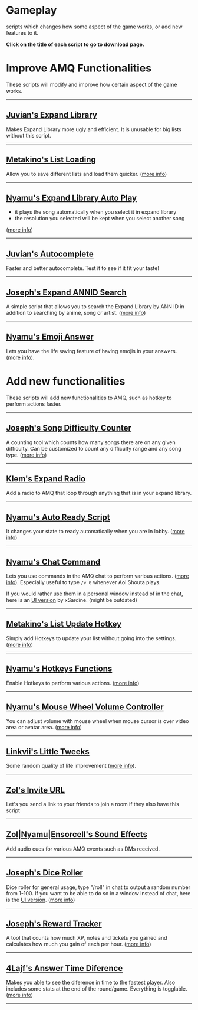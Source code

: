 # **Gameplay**

scripts which changes how some aspect of the game works, or add new features to it.

**Click on the title of each script to go to download page.**

# **Improve AMQ Functionalities**

These scripts will modify and improve how certain aspect of the game works.

---

## [Juvian's Expand Library](https://github.com/amq-script-project/AMQ-Scripts/raw/master/gameplay/amqExpandLibrary.user.js)

Makes Expand Library more ugly and efficient. It is unusable for big lists without this script.

---

## [Metakino's List Loading](https://github.com/Metakino/AMQ-MetakinoScript/raw/master/AMQ%20List%20Saving%20%26%20Quick%20Load.user.js)

Allow you to save different lists and load them quicker. ([more info](https://github.com/Metakino/AMQ-MetakinoScript#ver-12---stable-no-bug-reported-yet))

---

## [Nyamu's Expand Library Auto Play](https://github.com/nyamu-amq/amq_scripts/raw/master/amqExpandLibraryAutoplay.user.js)

- it plays the song automatically when you select it in expand library
- the resolution you selected will be kept when you select another song

([more info](https://github.com/nyamu-amq/amq_scripts#amqexpandlibraryautoplayuserjs))

---

## [Juvian's Autocomplete](https://github.com/amq-script-project/AMQ-Scripts/raw/master/gameplay/amqAutocomplete.user.js)

Faster and better autocomplete. Test it to see if it fit your taste!

---

## [Joseph's Expand ANNID Search](https://github.com/TheJoseph98/AMQ-Scripts/raw/master/amqExpandSearchANNID.user.js)

A simple script that allows you to search the Expand Library by ANN ID in addition to searching by anime, song or artist. ([more info](https://github.com/TheJoseph98/AMQ-Scripts#expand-library-search-by-ann-id-amqsearchexpandanniduserjs))

---

## [Nyamu's Emoji Answer](https://github.com/nyamu-amq/amq_scripts/raw/master/amqEmojiAnswer.user.js)

Lets you have the life saving feature of having emojis in your answers. ([more info](https://github.com/nyamu-amq/amq_scripts#amqemojianswerjs)).

# **Add new functionalities**

These scripts will add new functionalities to AMQ, such as hotkey to perform actions faster.

---

## [Joseph's Song Difficulty Counter](https://github.com/TheJoseph98/AMQ-Scripts/raw/master/amqSongDifficultyCounter.user.js)

A counting tool which counts how many songs there are on any given difficulty. Can be customized to count any difficulty range and any song type. ([more info](https://github.com/TheJoseph98/AMQ-Scripts#song-difficulty-counter-amqsongdifficultycounteruserjs))

---

## [Klem's Expand Radio](https://github.com/Klemkinis/AMQ-Expand-Library-Radio/raw/main/Expand%20Library%20Radio.user.js)

Add a radio to AMQ that loop through anything that is in your expand library.

---

## [Nyamu's Auto Ready Script](https://github.com/nyamu-amq/amq_scripts/raw/master/amqAutoReady.user.js)

It changes your state to ready automatically when you are in lobby.
 ([more info](https://github.com/nyamu-amq/amq_scripts#amqautoreadyuserjs))

---

## [Nyamu's Chat Command](https://github.com/nyamu-amq/amq_scripts/raw/master/amqChatCommands.user.js)

Lets you use commands in the AMQ chat to perform various actions. ([more info](https://github.com/nyamu-amq/amq_scripts#amqchatcommandsuserjs)). Especially useful to type `/v 0` whenever Aoi Shouta plays.

If you would rather use them in a personal window instead of in the chat, here is an [UI version](https://github.com/xSardine/AMQ-Stuff/raw/main/NyamuCommandWindow/Nyamu_Command_Window.user.js) by xSardine. (might be outdated)

---

## [Metakino's List Update Hotkey](https://github.com/Metakino/AMQ-MetakinoScript/raw/master/AMQ%20Updatehotkey.user.js)

Simply add Hotkeys to update your list without going into the settings.
 ([more info](https://github.com/Metakino/AMQ-MetakinoScript#update-hotkey))

---

## [Nyamu's Hotkeys Functions](https://github.com/nyamu-amq/amq_scripts/raw/master/amqHotkeyFunctions.user.js)

Enable Hotkeys to perform various actions. ([more info](https://github.com/nyamu-amq/amq_scripts#amqhotkeyfunctionsuserjs))

---

## [Nyamu's Mouse Wheel Volume Controller](https://github.com/nyamu-amq/amq_scripts/raw/master/amqMousewheelVolumeControl.user.js)

You can adjust volume with mouse wheel when mouse cursor is over video area or avatar area.
 ([more info](https://github.com/nyamu-amq/amq_scripts#amqmousewheelvolumecontroluserjs))

---

## [Linkvii's Little Tweeks](https://github.com/linkviii/amqTweek/blob/master/viii_amq.js)

Some random quality of life improvement ([more info](https://github.com/linkviii/amqTweek#amqtweek)).

---

## [Zol's Invite URL](https://github.com/amq-script-project/AMQ-Scripts/raw/master/gameplay/amqInviteURL.user.js)

Let's you send a link to your friends to join a room if they also have this script

---

## [Zol|Nyamu|Ensorcell's Sound Effects](https://github.com/Zolhungaj/amq-scripts/raw/master/notificationSounds.user.js)

Add audio cues for various AMQ events such as DMs received.

---

## [Joseph's Dice Roller](https://github.com/TheJoseph98/AMQ-Scripts/raw/master/amqDiceRoller.user.js)

Dice roller for general usage, type "/roll" in chat to output a random number from 1-100. If you want to be able to do so in a window instead of chat, here is the [UI version](https://github.com/TheJoseph98/AMQ-Scripts/raw/master/amqDiceRollerUI.user.js). ([more info](https://github.com/TheJoseph98/AMQ-Scripts#dice-roller-amqdicerolleruserjs))

---

## [Joseph's Reward Tracker](https://github.com/TheJoseph98/AMQ-Scripts/raw/master/amqRewardsTracker.user.js)

A tool that counts how much XP, notes and tickets you gained and calculates how much you gain of each per hour. ([more info](https://github.com/TheJoseph98/AMQ-Scripts#rewards-tracker-amqrewardstrackeruserjs))

---

## [4Lajf's Answer Time Diference](https://github.com/4Lajf/amq-scripts/raw/main/amqAnswerTimeDiference.user.js)

Makes you able to see the diference in time to the fastest player. Also includes some stats at the end of the round/game. Everything is togglable. ([more info](https://github.com/4Lajf/amq-scripts))

---
